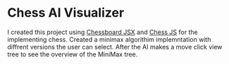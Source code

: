 # Chess AI Visualizer

I created this project using [Chessboard JSX](https://chessboardjsx.com) and [Chess JS](https://github.com/jhlywa/chess.js) for the implementing chess. Created a minimax algorithim implemntation with diffrent versions the user can select. After the AI makes a move click view tree to see the overview of the MiniMax tree.
